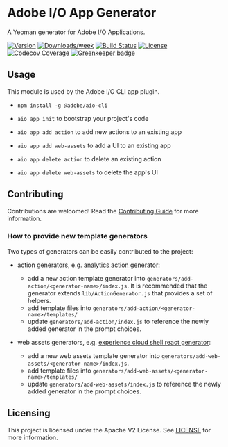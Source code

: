 # Adobe I/O App Generator

A Yeoman generator for Adobe I/O Applications.

[![Version](https://img.shields.io/npm/v/@adobe/generator-aio-app.svg)](https://npmjs.org/package/@adobe/generator-aio-app)
[![Downloads/week](https://img.shields.io/npm/dw/@adobe/generator-aio-app.svg)](https://npmjs.org/package/@adobe/generator-aio-app)
[![Build Status](https://travis-ci.com/adobe/generator-aio-app.svg)](https://travis-ci.com/adobe/generator-aio-app)
[![License](https://img.shields.io/badge/License-Apache%202.0-blue.svg)](https://opensource.org/licenses/Apache-2.0)
[![Codecov Coverage](https://img.shields.io/codecov/c/github/adobe/generator-aio-app/master.svg?style=flat-square)](https://codecov.io/gh/adobe/generator-aio-app/)
[![Greenkeeper badge](https://badges.greenkeeper.io/adobe/generator-aio-app.svg)](https://greenkeeper.io/)

## Usage

This module is used by the Adobe I/O CLI app plugin. 

- `npm install -g @adobe/aio-cli`

- `aio app init` to bootstrap your project's code
- `aio app add action` to add new actions to an existing app
- `aio app add web-assets` to add a UI to an existing app
- `aio app delete action` to delete an existing action
- `aio app delete web-assets` to delete the app's UI

## Contributing

Contributions are welcomed! Read the [Contributing Guide](./.github/CONTRIBUTING.md) for more information.

### How to provide new template generators

Two types of generators can be easily contributed to the project:

- action generators, e.g. [analytics action generator](./generators/add-action/analytics/index.js):

  - add a new action template generator into `generators/add-action/<generator-name>/index.js`. It is recommended that
    the generator extends `lib/ActionGenerator.js` that provides a set of helpers.
  - add template files into `generators/add-action/<generator-name>/templates/`
  - update `generators/add-action/index.js` to reference the newly added generator in the prompt choices.

- web assets generators, e.g. [experience cloud shell react generator](./generators/add-web-assets/exc-react/index.js):

  - add a new web assets template generator into `generators/add-web-assets/<generator-name>/index.js`.
  - add template files into `generators/add-web-assets/<generator-name>/templates/`
  - update `generators/add-web-assets/index.js` to reference the newly added generator in the prompt choices.

## Licensing

This project is licensed under the Apache V2 License. See [LICENSE](LICENSE) for more information.
